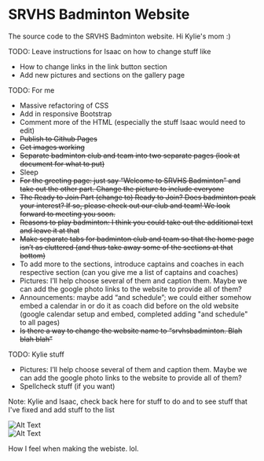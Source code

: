 # SRVHS Badminton Website
The source code to the SRVHS Badminton website.
Hi Kylie's mom :)

TODO: Leave instructions for Isaac on how to change stuff like 
- How to change links in the link button section
- Add new pictures and sections on the gallery page

TODO: For me
- Massive refactoring of CSS
- Add in responsive Bootstrap
- Comment more of the HTML (especially the stuff Isaac would need to edit)
- ~~Publish to Github Pages~~
- ~~Get images working~~
- ~~Separate badminton club and team into two separate pages (look at document for what to put)~~
- Sleep
- ~~For the greeting page: just say “Welcome to SRVHS Badminton” and take out the other part. Change the picture to include everyone~~
- ~~The Ready to Join Part (change to) Ready to Join? Does badminton peak your interest? If so, please check out our club and team! We look forward to meeting you soon.~~
- ~~Reasons to play badminton: I think you could take out the additional text and leave it at that~~
- ~~Make separate tabs for badminton club and team so that the home page isn’t as cluttered (and thus take away some of the sections at that bottom)~~
- To add more to the sections, introduce captains and coaches in each respective section (can you give me a list of captains and coaches)
- Pictures: I’ll help choose several of them and caption them. Maybe we can add the google photo links to the website to provide all of them? 
- Announcements: maybe add “and schedule”; we could either somehow embed a calendar in or do it as coach did before on the old website (google calendar setup and embed, completed adding "and schedule" to all pages)
- ~~Is there a way to change the website name to “srvhsbadminton. Blah blah blah”~~


TODO: Kylie stuff
- Pictures: I’ll help choose several of them and caption them. Maybe we can add the google photo links to the website to provide all of them? 
- Spellcheck stuff (if you want)

Note: Kylie and Isaac, check back here for stuff to do and to see stuff that I've fixed and add stuff to the list 

![Alt Text](https://external-content.duckduckgo.com/iu/?u=https%3A%2F%2Forig00.deviantart.net%2Fbb5f%2Ff%2F2013%2F011%2F4%2Fb%2Fk_on__movie__1__gif__by_kiirochi-d5r7pjt.gif&f=1&nofb=1)<br>
![Alt Text](https://pa1.narvii.com/6321/b31579ac3f5d17c535a12eb967a96c68b4970f04_hq.gif)<br>
<p>How I feel when making the webiste. lol.</p>
